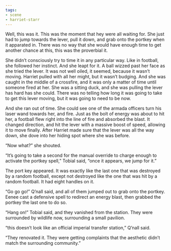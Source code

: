 ```yaml
---
tags:
- scene
- harriet-starr
---
```


Well, this was it. This was the moment that hey were all waiting for.
She just had to jump towards the lever, pull it down, and grab onto the
portkey when it apparated in. There was no way that she would have
enough time to get another chance at this, this was the proverbial it.

She didn’t consciously try to time it in any particular way. Like in
football, she followed her instinct. And she leapt for it. A ball wizzed
past her face as she tried the lever. It was not well oiled, it seemed,
because it wasn’t moving. Harriet pulled with all her might, but it
wasn’t budging. And she was caught in the middle of a crossfire, and it
was only a matter of time until someone fired at her. She was a sitting
duck, and she was pulling the lever has hard has she could. There was no
telling how long it was going to take to get this lever moving, but it
was going to need to be now.

And she ran out of time. She could see one of the armada officers turn
his laser wand towards her, and fire. Just as the bolt of energy was
about to hit her, a football flew right into the line of fire and
absorbed the blast. It changed direction, and hit the lever with a
massive boost of speed, allowing it to move finally. After Harriet made
sure that the lever was all the way down, she dove into her hiding spot
where she was before.

“Now what?” she shouted.

“It’s going to take a second for the manual override to charge enough to
activate the portkey spell,” Tobial said, “once it appears, we jump for
it.”

The port key appeared. It was exactly like the last one that was
destroyed by a random football, except not destroyed like the one that
was hit by a random football. It had eight handles on it.

“Go go go!” Q’nall said, and all of them jumped out to grab onto the
portkey. Eenee cast a defensive spell to redirect an energy blast, then
grabbed the portkey the last one to do so.

“Hang on!” Tobial said, and they vanished from the station. They were
surrounded by wildlife now, surrounding a small pavilion.

“this doesn’t look like an official imperial transfer station,” Q’nall
said.

“They renovated it. They were getting complaints that the aesthetic
didn’t match the surrounding community.”
